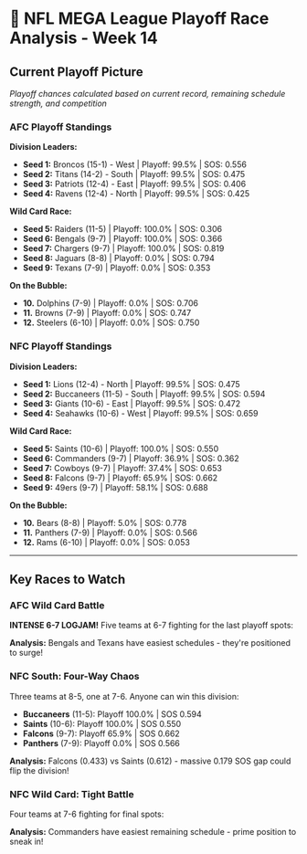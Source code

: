 # 🏈 NFL MEGA League Playoff Race Analysis - Week 14

## Current Playoff Picture

*Playoff chances calculated based on current record, remaining schedule strength, and competition*

### AFC Playoff Standings

**Division Leaders:**
- **Seed 1:** Broncos (15-1) - West | Playoff: 99.5% | SOS: 0.556
- **Seed 2:** Titans (14-2) - South | Playoff: 99.5% | SOS: 0.475
- **Seed 3:** Patriots (12-4) - East | Playoff: 99.5% | SOS: 0.406
- **Seed 4:** Ravens (12-4) - North | Playoff: 99.5% | SOS: 0.425

**Wild Card Race:**
- **Seed 5:** Raiders (11-5) | Playoff: 100.0% | SOS: 0.306
- **Seed 6:** Bengals (9-7) | Playoff: 100.0% | SOS: 0.366
- **Seed 7:** Chargers (9-7) | Playoff: 100.0% | SOS: 0.819
- **Seed 8:** Jaguars (8-8) | Playoff: 0.0% | SOS: 0.794
- **Seed 9:** Texans (7-9) | Playoff: 0.0% | SOS: 0.353

**On the Bubble:**
- **10.** Dolphins (7-9) | Playoff: 0.0% | SOS: 0.706
- **11.** Browns (7-9) | Playoff: 0.0% | SOS: 0.747
- **12.** Steelers (6-10) | Playoff: 0.0% | SOS: 0.750

### NFC Playoff Standings

**Division Leaders:**
- **Seed 1:** Lions (12-4) - North | Playoff: 99.5% | SOS: 0.475
- **Seed 2:** Buccaneers (11-5) - South | Playoff: 99.5% | SOS: 0.594
- **Seed 3:** Giants (10-6) - East | Playoff: 99.5% | SOS: 0.472
- **Seed 4:** Seahawks (10-6) - West | Playoff: 99.5% | SOS: 0.659

**Wild Card Race:**
- **Seed 5:** Saints (10-6) | Playoff: 100.0% | SOS: 0.550
- **Seed 6:** Commanders (9-7) | Playoff: 36.9% | SOS: 0.362
- **Seed 7:** Cowboys (9-7) | Playoff: 37.4% | SOS: 0.653
- **Seed 8:** Falcons (9-7) | Playoff: 65.9% | SOS: 0.662
- **Seed 9:** 49ers (9-7) | Playoff: 58.1% | SOS: 0.688

**On the Bubble:**
- **10.** Bears (8-8) | Playoff: 5.0% | SOS: 0.778
- **11.** Panthers (7-9) | Playoff: 0.0% | SOS: 0.566
- **12.** Rams (6-10) | Playoff: 0.0% | SOS: 0.053

---

## Key Races to Watch

### AFC Wild Card Battle

**INTENSE 6-7 LOGJAM!** Five teams at 6-7 fighting for the last playoff spots:


**Analysis:** Bengals and Texans have easiest schedules - they're positioned to surge!

### NFC South: Four-Way Chaos

Three teams at 8-5, one at 7-6. Anyone can win this division:

- **Buccaneers** (11-5): Playoff 100.0% | SOS 0.594
- **Saints** (10-6): Playoff 100.0% | SOS 0.550
- **Falcons** (9-7): Playoff 65.9% | SOS 0.662
- **Panthers** (7-9): Playoff 0.0% | SOS 0.566

**Analysis:** Falcons (0.433) vs Saints (0.612) - massive 0.179 SOS gap could flip the division!

### NFC Wild Card: Tight Battle

Four teams at 7-6 fighting for final spots:


**Analysis:** Commanders have easiest remaining schedule - prime position to sneak in!
